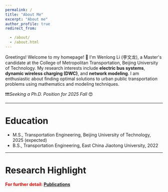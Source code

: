 ```yaml
---
permalink: /
title: "About Me"
excerpt: "About me"
author_profile: true
redirect_from: 

  - /about/
  - /about.html
---
```


Greetings! Welcome to my homepage! 👋 I'm Wenlong Li (李文龙), a Master's candidate at the College of Metropolitan Transportation, Beijing University of Technology. My research interests include **electric bus systems**, **dynamic wireless charging (DWC)**, and **network modeling**. I am enthusiastic about finding optimal solutions to urban public transportation problems using mathematics and modeling techniques.

❗❗❗*Seeking a Ph.D. Position for 2025 Fall* 😍

***
# Education 
* M.S., Transportation Engineering, Beijing University of Technology, 2025 (expected)
* B.S., Transportation Engineering, East China Jiaotong University, 2022

***
# Research Highlight



<span style="color: red">**For further detail: [Publications](https://wenlongl1.github.io/publications/)**</span>
